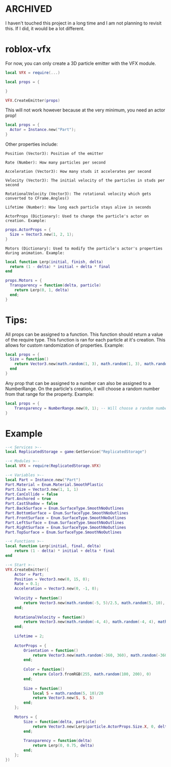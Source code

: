 # ARCHIVED
I haven't touched this project in a long time and I am not planning to revisit this. If I did, it would be a lot different.

# roblox-vfx

For now, you can only create a 3D particle emitter with the VFX module.

```lua
local VFX = require(...)

local props = {

}

VFX.CreateEmitter(props)
```

This will not work however because at the very minimum, you need an actor prop!

```lua
local props = {
  Actor = Instance.new("Part");
}
```

Other properties include:

``Position (Vector3): Position of the emitter``

``Rate (Number): How many particles per second``

``Acceleration (Vector3): How many studs it accelerates per second``

``Velocity (Vector3): The initial velocity of the particles in studs per second``

``RotationalVelocity (Vector3): The rotational velocity which gets converted to CFrame.Angles()``

``Lifetime (Number): How long each particle stays alive in seconds``

``ActorProps (Dictionary): Used to change the particle's actor on creation. Example:``
```lua
props.ActorProps = {
  Size = Vector3.new(1, 2, 1);
}
```

``Motors (Dictionary): Used to modify the particle's actor's properties during animation. Example:``
```lua
local function Lerp(initial, finish, delta)
  return (1 - delta) * initial + delta * final
end

props.Motors = {
  Transparency = function(delta, particle)
    return Lerp(0, 1, delta)
  end;
}
```

# Tips:
All props can be assigned to a function. This function should return a value of the require type. This function is ran for each particle at it's creation. This allows for custom randomization of properties. Example:
```lua
local props = {
  Size = function()
    return Vector3.new(math.random(1, 3), math.random(1, 3), math.random(1, 3))
  end
}
```

Any prop that can be assigned to a number can also be assigned to a NumberRange. On the particle's creation, it will choose a random number from that range for the property. Example:
```lua
local props = {
	Transparency = NumberRange.new(0, 1); -- Will choose a random number between 0 and 1
}
```

# Example
```lua
--< Services >--
local ReplicatedStorage = game:GetService("ReplicatedStorage")

--< Modules >--
local VFX = require(ReplicatedStorage.VFX)

--< Variables >--
local Part = Instance.new("Part")
Part.Material = Enum.Material.SmoothPlastic
Part.Size = Vector3.new(1, 1, 1)
Part.CanCollide = false
Part.Anchored = true
Part.CastShadow = false
Part.BackSurface = Enum.SurfaceType.SmoothNoOutlines
Part.BottomSurface = Enum.SurfaceType.SmoothNoOutlines
Part.FrontSurface = Enum.SurfaceType.SmoothNoOutlines
Part.LeftSurface = Enum.SurfaceType.SmoothNoOutlines
Part.RightSurface = Enum.SurfaceType.SmoothNoOutlines
Part.TopSurface = Enum.SurfaceType.SmoothNoOutlines

--< Functions >--
local function Lerp(initial, final, delta)
	return (1 - delta) * initial + delta * final
end

--< Start >--
VFX.CreateEmitter({
	Actor = Part;
	Position = Vector3.new(0, 15, 0);
	Rate = 0.1;
	Acceleration = Vector3.new(0, -1, 0);
	
	Velocity = function()
		return Vector3.new(math.random(-5, 5)/2.5, math.random(5, 10), math.random(-5, 5)/2.5)
	end;
	
	RotationalVelocity = function()
		return Vector3.new(math.random(-4, 4), math.random(-4, 4), math.random(4, 4))
	end;
	
	Lifetime = 2;
	
	ActorProps = {
		Orientation = function()
			return Vector3.new(math.random(-360, 360), math.random(-360, 360), math.random(-360, 360))
		end;
		
		Color = function()
			return Color3.fromRGB(255, math.random(100, 200), 0)
		end;
		
		Size = function()
			local S = math.random(5, 10)/20
			return Vector3.new(S, S, S)
		end;
	};
	
	Motors = {
		Size = function(delta, particle)
			return Vector3.new(Lerp(particle.ActorProps.Size.X, 0, delta), Lerp(particle.ActorProps.Size.Y, 0, delta), Lerp(particle.ActorProps.Size.Z, 0, delta))
		end;
		
		Transparency = function(delta)
			return Lerp(0, 0.75, delta)
		end;
	};
})
```
